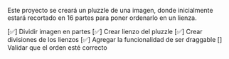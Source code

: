 Este proyecto se creará un pluzzle de una imagen, donde inicialmente estará recortado en 16 partes para poner ordenarlo en un lienza.

[✅] Dividir imagen en partes
[✅] Crear lienzo del pluzzle
[✅] Crear divisiones de los lienzos
[✅] Agregar la funcionalidad de ser draggable
[] Validar que el orden esté correcto
